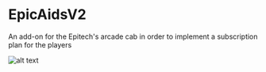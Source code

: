 # EpicAidsV2


An add-on for the Epitech's arcade cab in order to implement a subscription plan for the players

![alt text](https://i.imgur.com/yKN5nFM.png)
